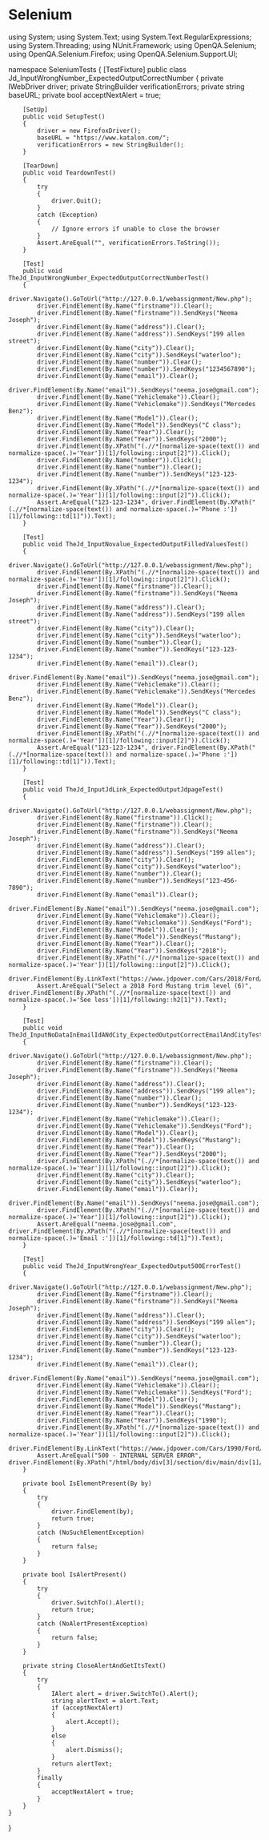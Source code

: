 # Selenium
using System;
using System.Text;
using System.Text.RegularExpressions;
using System.Threading;
using NUnit.Framework;
using OpenQA.Selenium;
using OpenQA.Selenium.Firefox;
using OpenQA.Selenium.Support.UI;

namespace SeleniumTests
{
    [TestFixture]
    public class Jd_InputWrongNumber_ExpectedOutputCorrectNumber
    {
        private IWebDriver driver;
        private StringBuilder verificationErrors;
        private string baseURL;
        private bool acceptNextAlert = true;

        [SetUp]
        public void SetupTest()
        {
            driver = new FirefoxDriver();
            baseURL = "https://www.katalon.com/";
            verificationErrors = new StringBuilder();
        }

        [TearDown]
        public void TeardownTest()
        {
            try
            {
                driver.Quit();
            }
            catch (Exception)
            {
                // Ignore errors if unable to close the browser
            }
            Assert.AreEqual("", verificationErrors.ToString());
        }

        [Test]
        public void TheJd_InputWrongNumber_ExpectedOutputCorrectNumberTest()
        {
            driver.Navigate().GoToUrl("http://127.0.0.1/webassignment/New.php");
            driver.FindElement(By.Name("firstname")).Clear();
            driver.FindElement(By.Name("firstname")).SendKeys("Neema Joseph");
            driver.FindElement(By.Name("address")).Clear();
            driver.FindElement(By.Name("address")).SendKeys("199 allen street");
            driver.FindElement(By.Name("city")).Clear();
            driver.FindElement(By.Name("city")).SendKeys("waterloo");
            driver.FindElement(By.Name("number")).Clear();
            driver.FindElement(By.Name("number")).SendKeys("1234567890");
            driver.FindElement(By.Name("email")).Clear();
            driver.FindElement(By.Name("email")).SendKeys("neema.jose@gmail.com");
            driver.FindElement(By.Name("Vehiclemake")).Clear();
            driver.FindElement(By.Name("Vehiclemake")).SendKeys("Mercedes Benz");
            driver.FindElement(By.Name("Model")).Clear();
            driver.FindElement(By.Name("Model")).SendKeys("C class");
            driver.FindElement(By.Name("Year")).Clear();
            driver.FindElement(By.Name("Year")).SendKeys("2000");
            driver.FindElement(By.XPath("(.//*[normalize-space(text()) and normalize-space(.)='Year'])[1]/following::input[2]")).Click();
            driver.FindElement(By.Name("number")).Click();
            driver.FindElement(By.Name("number")).Clear();
            driver.FindElement(By.Name("number")).SendKeys("123-123-1234");
            driver.FindElement(By.XPath("(.//*[normalize-space(text()) and normalize-space(.)='Year'])[1]/following::input[2]")).Click();
            Assert.AreEqual("123-123-1234", driver.FindElement(By.XPath("(.//*[normalize-space(text()) and normalize-space(.)='Phone :'])[1]/following::td[1]")).Text);
        }

        [Test]
        public void TheJd_InputNovalue_ExpectedOutputFilledValuesTest()
        {
            driver.Navigate().GoToUrl("http://127.0.0.1/webassignment/New.php");
            driver.FindElement(By.XPath("(.//*[normalize-space(text()) and normalize-space(.)='Year'])[1]/following::input[2]")).Click();
            driver.FindElement(By.Name("firstname")).Clear();
            driver.FindElement(By.Name("firstname")).SendKeys("Neema Joseph");
            driver.FindElement(By.Name("address")).Clear();
            driver.FindElement(By.Name("address")).SendKeys("199 allen street");
            driver.FindElement(By.Name("city")).Clear();
            driver.FindElement(By.Name("city")).SendKeys("waterloo");
            driver.FindElement(By.Name("number")).Clear();
            driver.FindElement(By.Name("number")).SendKeys("123-123-1234");
            driver.FindElement(By.Name("email")).Clear();
            driver.FindElement(By.Name("email")).SendKeys("neema.jose@gmail.com");
            driver.FindElement(By.Name("Vehiclemake")).Clear();
            driver.FindElement(By.Name("Vehiclemake")).SendKeys("Mercedes Benz");
            driver.FindElement(By.Name("Model")).Clear();
            driver.FindElement(By.Name("Model")).SendKeys("C class");
            driver.FindElement(By.Name("Year")).Clear();
            driver.FindElement(By.Name("Year")).SendKeys("2000");
            driver.FindElement(By.XPath("(.//*[normalize-space(text()) and normalize-space(.)='Year'])[1]/following::input[2]")).Click();
            Assert.AreEqual("123-123-1234", driver.FindElement(By.XPath("(.//*[normalize-space(text()) and normalize-space(.)='Phone :'])[1]/following::td[1]")).Text);
        }

        [Test]
        public void TheJd_InputJdLink_ExpectedOutputJdpageTest()
        {
            driver.Navigate().GoToUrl("http://127.0.0.1/webassignment/New.php");
            driver.FindElement(By.Name("firstname")).Click();
            driver.FindElement(By.Name("firstname")).Clear();
            driver.FindElement(By.Name("firstname")).SendKeys("Neema Joseph");
            driver.FindElement(By.Name("address")).Clear();
            driver.FindElement(By.Name("address")).SendKeys("199 allen");
            driver.FindElement(By.Name("city")).Clear();
            driver.FindElement(By.Name("city")).SendKeys("waterloo");
            driver.FindElement(By.Name("number")).Clear();
            driver.FindElement(By.Name("number")).SendKeys("123-456-7890");
            driver.FindElement(By.Name("email")).Clear();
            driver.FindElement(By.Name("email")).SendKeys("neema.jose@gmail.com");
            driver.FindElement(By.Name("Vehiclemake")).Clear();
            driver.FindElement(By.Name("Vehiclemake")).SendKeys("Ford");
            driver.FindElement(By.Name("Model")).Clear();
            driver.FindElement(By.Name("Model")).SendKeys("Mustang");
            driver.FindElement(By.Name("Year")).Clear();
            driver.FindElement(By.Name("Year")).SendKeys("2018");
            driver.FindElement(By.XPath("(.//*[normalize-space(text()) and normalize-space(.)='Year'])[1]/following::input[2]")).Click();
            driver.FindElement(By.LinkText("https://www.jdpower.com/Cars/2018/Ford/Mustang")).Click();
            Assert.AreEqual("Select a 2018 Ford Mustang trim level (6)", driver.FindElement(By.XPath("(.//*[normalize-space(text()) and normalize-space(.)='See less'])[1]/following::h2[1]")).Text);
        }

        [Test]
        public void TheJd_InputNoDataInEmailIdANdCity_ExpectedOutputCorrectEmailAndCityTest()
        {
            driver.Navigate().GoToUrl("http://127.0.0.1/webassignment/New.php");
            driver.FindElement(By.Name("firstname")).Clear();
            driver.FindElement(By.Name("firstname")).SendKeys("Neema Joseph");
            driver.FindElement(By.Name("address")).Clear();
            driver.FindElement(By.Name("address")).SendKeys("199 allen");
            driver.FindElement(By.Name("number")).Clear();
            driver.FindElement(By.Name("number")).SendKeys("123-123-1234");
            driver.FindElement(By.Name("Vehiclemake")).Clear();
            driver.FindElement(By.Name("Vehiclemake")).SendKeys("Ford");
            driver.FindElement(By.Name("Model")).Clear();
            driver.FindElement(By.Name("Model")).SendKeys("Mustang");
            driver.FindElement(By.Name("Year")).Clear();
            driver.FindElement(By.Name("Year")).SendKeys("2000");
            driver.FindElement(By.XPath("(.//*[normalize-space(text()) and normalize-space(.)='Year'])[1]/following::input[2]")).Click();
            driver.FindElement(By.Name("city")).Clear();
            driver.FindElement(By.Name("city")).SendKeys("waterloo");
            driver.FindElement(By.Name("email")).Clear();
            driver.FindElement(By.Name("email")).SendKeys("neema.jose@gmail.com");
            driver.FindElement(By.XPath("(.//*[normalize-space(text()) and normalize-space(.)='Year'])[1]/following::input[2]")).Click();
            Assert.AreEqual("neema.jose@gmail.com", driver.FindElement(By.XPath("(.//*[normalize-space(text()) and normalize-space(.)='Email :'])[1]/following::td[1]")).Text);
        }

        [Test]
        public void TheJd_InputWrongYear_ExpectedOutput500ErrorTest()
        {
            driver.Navigate().GoToUrl("http://127.0.0.1/webassignment/New.php");
            driver.FindElement(By.Name("firstname")).Clear();
            driver.FindElement(By.Name("firstname")).SendKeys("Neema Joseph");
            driver.FindElement(By.Name("address")).Clear();
            driver.FindElement(By.Name("address")).SendKeys("199 allen");
            driver.FindElement(By.Name("city")).Clear();
            driver.FindElement(By.Name("city")).SendKeys("waterloo");
            driver.FindElement(By.Name("number")).Clear();
            driver.FindElement(By.Name("number")).SendKeys("123-123-1234");
            driver.FindElement(By.Name("email")).Clear();
            driver.FindElement(By.Name("email")).SendKeys("neema.jose@gmail.com");
            driver.FindElement(By.Name("Vehiclemake")).Clear();
            driver.FindElement(By.Name("Vehiclemake")).SendKeys("Ford");
            driver.FindElement(By.Name("Model")).Clear();
            driver.FindElement(By.Name("Model")).SendKeys("Mustang");
            driver.FindElement(By.Name("Year")).Clear();
            driver.FindElement(By.Name("Year")).SendKeys("1990");
            driver.FindElement(By.XPath("(.//*[normalize-space(text()) and normalize-space(.)='Year'])[1]/following::input[2]")).Click();
            driver.FindElement(By.LinkText("https://www.jdpower.com/Cars/1990/Ford/Mustang")).Click();
            Assert.AreEqual("500 - INTERNAL SERVER ERROR", driver.FindElement(By.XPath("/html/body/div[3]/section/div/main/div[1]/div[1]/h1")).Text);
        }

        private bool IsElementPresent(By by)
        {
            try
            {
                driver.FindElement(by);
                return true;
            }
            catch (NoSuchElementException)
            {
                return false;
            }
        }

        private bool IsAlertPresent()
        {
            try
            {
                driver.SwitchTo().Alert();
                return true;
            }
            catch (NoAlertPresentException)
            {
                return false;
            }
        }

        private string CloseAlertAndGetItsText()
        {
            try
            {
                IAlert alert = driver.SwitchTo().Alert();
                string alertText = alert.Text;
                if (acceptNextAlert)
                {
                    alert.Accept();
                }
                else
                {
                    alert.Dismiss();
                }
                return alertText;
            }
            finally
            {
                acceptNextAlert = true;
            }
        }
    }
}
